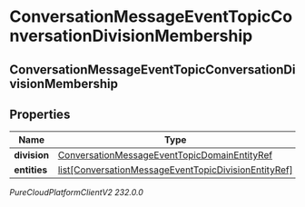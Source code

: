 # ConversationMessageEventTopicConversationDivisionMembership

## ConversationMessageEventTopicConversationDivisionMembership

## Properties

|Name | Type | Description | Notes|
|------------ | ------------- | ------------- | -------------|
| **division** | [ConversationMessageEventTopicDomainEntityRef](ConversationMessageEventTopicDomainEntityRef) |  | [optional] |
| **entities** | [list[ConversationMessageEventTopicDivisionEntityRef]](ConversationMessageEventTopicDivisionEntityRef) |  | [optional] |



_PureCloudPlatformClientV2 232.0.0_
